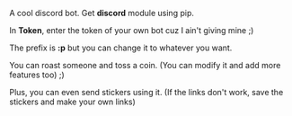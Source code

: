 A cool discord bot. Get **discord** module using pip. 

In **Token**, enter the token of your own bot cuz I ain't giving mine ;) 

The prefix is **:p** but you can change it to whatever you want.

You can roast someone and toss a coin. (You can modify it and add more features too) ;)

Plus, you can even send stickers using it. (If the links don't work, save the stickers and make your own links)
